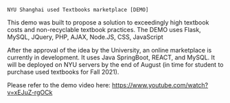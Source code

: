 ```
NYU Shanghai used Textbooks marketplace [DEMO]
```

This demo was built to propose a solution to exceedingly high textbook costs and non-recyclable textbook practices.
The DEMO uses Flask, MySQL, JQuery, PHP, AJAX, Node.JS, CSS, JavaScript

After the approval of the idea by the University, an online marketplace is currently in development. 
It uses Java SpringBoot, REACT, and MySQL. It will be deployed on NYU servers by the end of August (in time for student to purchase used textbooks for Fall 2021).

Please refer to the demo video here: https://www.youtube.com/watch?v=xEJuZ-rgOCk 
